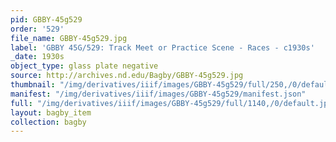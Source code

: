 ```yaml
---
pid: GBBY-45g529
order: '529'
file_name: GBBY-45g529.jpg
label: 'GBBY 45G/529: Track Meet or Practice Scene - Races - c1930s'
_date: 1930s
object_type: glass plate negative
source: http://archives.nd.edu/Bagby/GBBY-45g529.jpg
thumbnail: "/img/derivatives/iiif/images/GBBY-45g529/full/250,/0/default.jpg"
manifest: "/img/derivatives/iiif/images/GBBY-45g529/manifest.json"
full: "/img/derivatives/iiif/images/GBBY-45g529/full/1140,/0/default.jpg"
layout: bagby_item
collection: bagby
---
```

